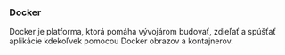 ### Docker
Docker je platforma, ktorá pomáha vývojárom budovať, zdieľať a spúšťať aplikácie kdekoľvek pomocou Docker obrazov a kontajnerov.

